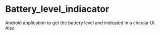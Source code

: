 Battery_level_indiacator
========================

Android application to get the battery level and indicated in a circular UI. Also 
